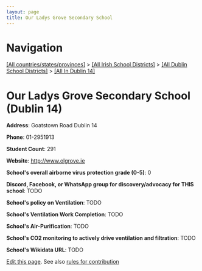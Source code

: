 ```yaml
---
layout: page
title: Our Ladys Grove Secondary School
---
```

# Navigation

[[All countries/states/provinces]](../../../..) > [[All Irish School Districts]](../../..) > [[All Dublin School Districts]](../..) > [[All In Dublin 14]](..)

# Our Ladys Grove Secondary School (Dublin 14)

**Address**: Goatstown Road Dublin 14

**Phone**: 01-2951913

**Student Count**: 291

**Website**: <http://www.olgrove.ie>

**School's overall airborne virus protection grade (0-5)**: 0

**Discord, Facebook, or WhatsApp group for discovery/advocacy for THIS school**: TODO

**School's policy on Ventilation**: TODO

**School's Ventilation Work Completion**: TODO

**School's Air-Purification**: TODO

**School's CO2 monitoring to actively drive ventilation and filtration**: TODO

**School's Wikidata URL**: TODO


[Edit this page](https://github.com/ventilate-schools/Ireland/edit/main/./Dublin_14/Our_Ladys_Grove_Secondary_School.md). See also [rules for contribution](../../../contribution-rules/)